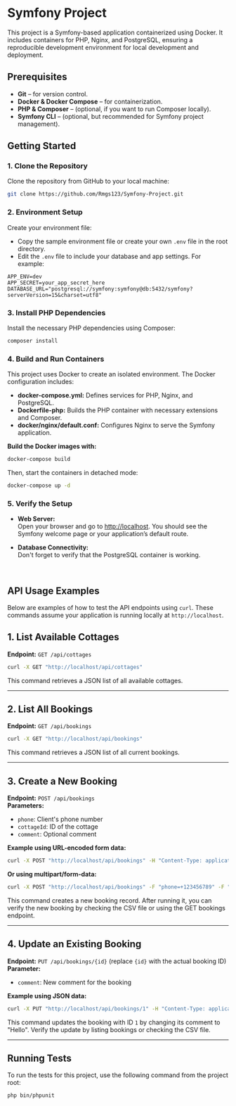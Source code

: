 # Symfony Project

This project is a Symfony-based application containerized using Docker. It includes containers for PHP, Nginx, and PostgreSQL, ensuring a reproducible development environment for local development and deployment.

## Prerequisites

- **Git** – for version control.
- **Docker & Docker Compose** – for containerization.
- **PHP & Composer** – (optional, if you want to run Composer locally).
- **Symfony CLI** – (optional, but recommended for Symfony project management).

## Getting Started

### 1. Clone the Repository

Clone the repository from GitHub to your local machine:

```bash
git clone https://github.com/Rmgs123/Symfony-Project.git
```

### 2. Environment Setup

Create your environment file:

- Copy the sample environment file or create your own `.env` file in the root directory.
- Edit the `.env` file to include your database and app settings. For example:

```dotenv
APP_ENV=dev
APP_SECRET=your_app_secret_here
DATABASE_URL="postgresql://symfony:symfony@db:5432/symfony?serverVersion=15&charset=utf8"
```

### 3. Install PHP Dependencies

Install the necessary PHP dependencies using Composer:

```bash
composer install
```

### 4. Build and Run Containers

This project uses Docker to create an isolated environment. The Docker configuration includes:

- **docker-compose.yml:** Defines services for PHP, Nginx, and PostgreSQL.
- **Dockerfile-php:** Builds the PHP container with necessary extensions and Composer.
- **docker/nginx/default.conf:** Configures Nginx to serve the Symfony application.
  
**Build the Docker images with:**

```bash
docker-compose build
```

Then, start the containers in detached mode:

```bash
docker-compose up -d
```

### 5. Verify the Setup

- **Web Server:**  
  Open your browser and go to [http://localhost](http://localhost). You should see the Symfony welcome page or your application’s default route.
  
- **Database Connectivity:**  
  Don't forget to verify that the PostgreSQL container is working.
 
 <br>
 
## API Usage Examples

Below are examples of how to test the API endpoints using `curl`. These commands assume your application is running locally at `http://localhost`.

## 1. List Available Cottages

**Endpoint:** `GET /api/cottages`

```bash
curl -X GET "http://localhost/api/cottages"
```

This command retrieves a JSON list of all available cottages.

---

## 2. List All Bookings

**Endpoint:** `GET /api/bookings`

```bash
curl -X GET "http://localhost/api/bookings"
```

This command retrieves a JSON list of all current bookings.

---

## 3. Create a New Booking

**Endpoint:** `POST /api/bookings`  
**Parameters:**
- `phone`: Client's phone number  
- `cottageId`: ID of the cottage  
- `comment`: Optional comment

**Example using URL-encoded form data:**

```bash
curl -X POST "http://localhost/api/bookings" -H "Content-Type: application/x-www-form-urlencoded" -d "phone=+123456789&cottageId=2&comment=Need a quiet place"
```

**Or using multipart/form-data:**

```bash
curl -X POST "http://localhost/api/bookings" -F "phone=+123456789" -F "cottageId=2" -F "comment=Need a quiet place"
```

This command creates a new booking record. After running it, you can verify the new booking by checking the CSV file or using the GET bookings endpoint.

---

## 4. Update an Existing Booking

**Endpoint:** `PUT /api/bookings/{id}` (replace `{id}` with the actual booking ID)  
**Parameter:**
- `comment`: New comment for the booking

**Example using JSON data:**

```bash
curl -X PUT "http://localhost/api/bookings/1" -H "Content-Type: application/json" -d "{\"comment\":\"Hello\"}"
```

This command updates the booking with ID `1` by changing its comment to "Hello". Verify the update by listing bookings or checking the CSV file.

---

## Running Tests

To run the tests for this project, use the following command from the project root:

```bash
php bin/phpunit
